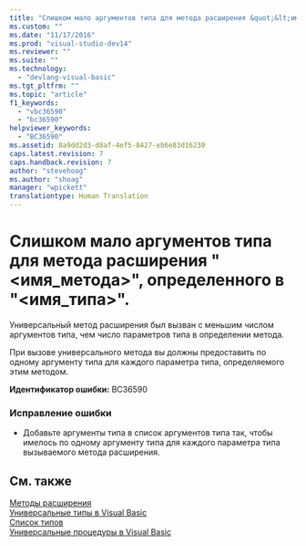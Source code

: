 ```yaml
---
title: "Слишком мало аргументов типа для метода расширения &quot;&lt;имя_метода&gt;&quot;, определенного в &quot;&lt;имя_типа&gt;&quot;. | Microsoft Docs"
ms.custom: ""
ms.date: "11/17/2016"
ms.prod: "visual-studio-dev14"
ms.reviewer: ""
ms.suite: ""
ms.technology: 
  - "devlang-visual-basic"
ms.tgt_pltfrm: ""
ms.topic: "article"
f1_keywords: 
  - "vbc36590"
  - "bc36590"
helpviewer_keywords: 
  - "BC36590"
ms.assetid: 8a9dd2d3-d8af-4ef5-8427-eb6e83d16230
caps.latest.revision: 7
caps.handback.revision: 7
author: "stevehoag"
ms.author: "shoag"
manager: "wpickett"
translationtype: Human Translation
---
```

# Слишком мало аргументов типа для метода расширения &quot;&lt;имя_метода&gt;&quot;, определенного в &quot;&lt;имя_типа&gt;&quot;.
Универсальный метод расширения был вызван с меньшим числом аргументов типа, чем число параметров типа в определении метода.  
  
 При вызове универсального метода вы должны предоставить по одному аргументу типа для каждого параметра типа, определяемого этим методом.  
  
 **Идентификатор ошибки:** BC36590  
  
### Исправление ошибки  
  
-   Добавьте аргументы типа в список аргументов типа так, чтобы имелось по одному аргументу типа для каждого параметра типа вызываемого метода расширения.  
  
## См. также  
 [Методы расширения](../../visual-basic/programming-guide/language-features/procedures/extension-methods.md)   
 [Универсальные типы в Visual Basic](../../visual-basic/programming-guide/language-features/data-types/generic-types.md)   
 [Список типов](../../visual-basic/language-reference/statements/type-list.md)   
 [Универсальные процедуры в Visual Basic](../../visual-basic/programming-guide/language-features/data-types/generic-procedures.md)